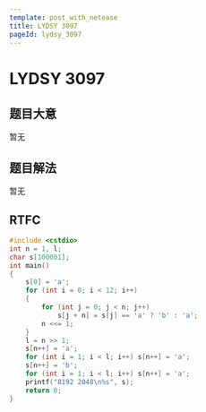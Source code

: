 ```yaml
---
template: post_with_netease
title: LYDSY 3097
pageId: lydsy_3097
---
```


# LYDSY 3097

## 题目大意
暂无

## 题目解法
暂无

## RTFC

```cpp
#include <cstdio>
int n = 1, l;
char s[100001];
int main()
{
    s[0] = 'a';
    for (int i = 0; i < 12; i++)
    {
        for (int j = 0; j < n; j++)
            s[j + n] = s[j] == 'a' ? 'b' : 'a';
        n <<= 1;
    }
    l = n >> 1;
    s[n++] = 'a';
    for (int i = 1; i < l; i++) s[n++] = 'a';
    s[n++] = 'b';
    for (int i = 1; i < l; i++) s[n++] = 'a';
    printf("8192 2048\n%s", s);
    return 0;
}
```
<div id="__comment"></div>
